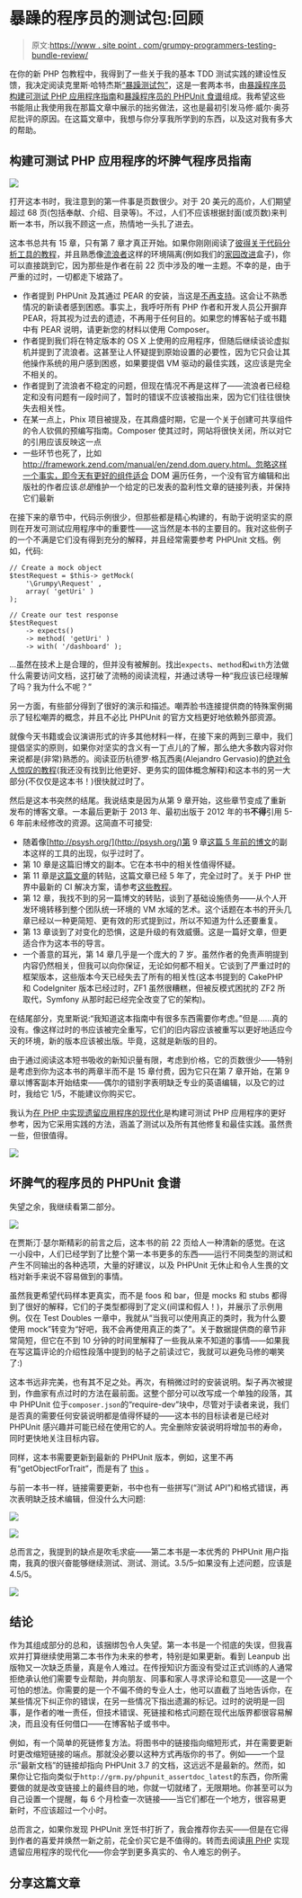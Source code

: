 # 暴躁的程序员的测试包:回顾

> 原文:[https://www . site point . com/grumpy-programmers-testing-bundle-review/](https://www.sitepoint.com/grumpy-programmers-testing-bundle-review/)

在你的新 PHP 包教程中，我得到了一些关于我的基本 TDD 测试实践的建设性反馈，我决定阅读克里斯·哈特杰斯[“暴躁测试包”](https://leanpub.com/b/grumpy)，这是一套两本书，由[暴躁程序员构建可测试 PHP 应用程序指南](https://leanpub.com/b/grumpy#grumpy-testing)和[暴躁程序员的 PHPUnit 食谱](https://leanpub.com/b/grumpy#grumpy-phpunit)组成。我希望这些书能阻止我使用我在那篇文章中展示的拙劣做法，这也是最初引发马修·威尔·奥芬尼批评的原因。在这篇文章中，我想与你分享我所学到的东西，以及这对我有多大的帮助。

## 构建可测试 PHP 应用程序的坏脾气程序员指南

![](../Images/71fcd40c0c30ac48bbb4d70f8b309562.png)

打开这本书时，我注意到的第一件事是页数很少。对于 20 美元的高价，人们期望超过 68 页(包括奉献、介绍、目录等)。不过，人们不应该根据封面(或页数)来判断一本书，所以我不顾这一点，热情地一头扎了进去。

这本书总共有 15 章，只有第 7 章才真正开始。如果你刚刚阅读了[彼得关于代码分析工具的教程](https://www.sitepoint.com/analyzing-php-project-jenkins/)，并且熟悉像[流浪者](https://www.sitepoint.com/blog/)这样的环境隔离(例如我们的[家园改进](https://www.sitepoint.com/quick-tip-get-homestead-vagrant-vm-running/)盒子)，你可以直接跳到它，因为那些是作者在前 22 页中涉及的唯一主题。不幸的是，由于严重的过时，一切都走下坡路了。

*   作者提到 PHPUnit 及其通过 PEAR 的安装，当这是[不再支持](https://github.com/sebastianbergmann/phpunit/wiki/End-of-Life-for-PEAR-Installation-Method)。这会让不熟悉情况的新读者感到困惑。事实上，我呼吁所有 PHP 作者和开发人员公开摒弃 PEAR，将其视为过去的遗迹，不再用于任何目的。如果您的博客帖子或书籍中有 PEAR 说明，请更新您的材料以使用 Composer。
*   作者提到我们将在特定版本的 OS X 上使用的应用程序，但随后继续谈论虚拟机并提到了流浪者。这甚至让人怀疑提到原始设置的必要性，因为它只会让其他操作系统的用户感到困惑，如果要提倡 VM 驱动的最佳实践，这应该是完全不相关的。
*   作者提到了流浪者不稳定的问题，但现在情况不再是这样了——流浪者已经稳定和没有问题有一段时间了，暂时的错误不应该被指出来，因为它们往往很快失去相关性。
*   在某一点上，Phix 项目被提及，在其鼎盛时期，它是一个关于创建可共享组件的令人钦佩的预编写指南。Composer 使其过时，网站将很快关闭，所以对它的引用应该反映这一点
*   一些环节也死了，比如 http://framework.zend.com/manual/en/zend.dom.query.html。忽略这样一个事实，即今天有更好的组件适合 DOM 遍历任务，一个没有官方编辑和出版社的作者应该*总是*维护一个给定的已发表的盈利性文章的链接列表，并保持它们最新

在接下来的章节中，代码示例很少，但那些都是精心构建的，有助于说明坚实的原则在开发可测试应用程序中的重要性——这当然是本书的主要目的。我对这些例子的一个不满是它们没有得到充分的解释，并且经常需要参考 PHPUnit 文档。例如，代码:

```
// Create a mock object
$testRequest = $this-> getMock(
	'\Grumpy\Request' ,
	array( 'getUri' )
);

// Create our test response
$testRequest
	-> expects()
	-> method( 'getUri' )
	-> with( '/dashboard' );
```

…虽然在技术上是合理的，但并没有被解剖。找出`expects`、`method`和`with`方法做什么需要访问文档，这打破了流畅的阅读流程，并通过诱导一种“我应该已经理解了吗？我为什么不呢？”

另一方面，有些部分得到了很好的演示和描述。嘲弄脸书连接提供商的特殊案例揭示了轻松嘲弄的概念，并且不必比 PHPUnit 的官方文档更好地依赖外部资源。

就像今天书籍或会议演讲形式的许多其他材料一样，在接下来的两到三章中，我们提倡坚实的原则，如果你对坚实的含义有一丁点儿的了解，那么绝大多数内容对你来说都是(非常)熟悉的。阅读亚历杭德罗·格瓦西奥(Alejandro Gervasio)的[绝对令人惊叹的教程](https://www.sitepoint.com/author/agervasio/)(我还没有找到比他更好、更务实的固体概念解释)和这本书的另一大部分(不仅仅是这本书！)很快就过时了。

然后是这本书突然的结尾。我说结束是因为从第 9 章开始，这些章节变成了重新发布的博客文章。一本最后更新于 2013 年、最初出版于 2012 年的书**不得**引用 5-6 年前未经修改的资源。这简直不可接受:

*   随着像[http://psysh.org/](http://psysh.org/)第 9 章[这篇 5 年前的博文](http://www.littlehart.net/attheballpark/2009/12/15/shells-and-sandboxes/)的副本这样的工具的出现，似乎过时了。
*   第 10 章是这篇旧博文的副本。它在本书中的相关性值得怀疑。
*   第 11 章是[这篇文章](http://littlehart.net/atthekeyboard/2010/09/07/twitter-asks-continuous-integration-landscape-for-php-developers/)的转贴，这篇文章已经 5 年了，完全过时了。关于 PHP 世界中最新的 CI 解决方案，请参考[这些教程](https://www.sitepoint.com/continuous-integration-php-ci/)。
*   第 12 章，我找不到的另一篇博文的转贴，谈到了基础设施债务——从个人开发环境转移到整个团队统一环境的 VM 水域的艺术。这个话题在本书的开头几章已经以一种更简短、更有效的形式提到过，所以不知道为什么还要重复。
*   第 13 章谈到了对变化的恐惧，这是升级的有效威慑。这是一篇好文章，但更适合作为这本书的导言。
*   一个善意的耳光，第 14 章几乎是一个庞大的 7 岁。虽然作者的免责声明提到内容仍然相关，但我可以向你保证，无论如何都不相关。它谈到了严重过时的框架版本，这些版本今天已经失去了所有的相关性(这本书提到的 CakePHP 和 CodeIgniter 版本已经过时，ZF1 虽然很糟糕，但被反模式困扰的 ZF2 所取代，Symfony 从那时起已经完全改变了它的架构)。

在结尾部分，克里斯说:“我知道这本指南中有很多东西需要你考虑。”但是……真的没有。像这样过时的书应该被完全重写，它们的旧内容应该被重写以更好地适应今天的环境，新的版本应该被出版。毕竟，这就是新版的目的。

由于通过阅读这本短书吸收的新知识量有限，考虑到价格，它的页数很少——特别是考虑到你为这本书的两章半而不是 15 章付费，因为它只在第 7 章开始，在第 9 章以博客副本开始结束——偶尔的错别字表明缺乏专业的英语编辑，以及它的过时，我给它 1/5，不能建议你购买它。

我认为[在 PHP 中实现遗留应用程序的现代化](https://www.sitepoint.com/modernizing-legacy-applications-php-review/)是构建可测试 PHP 应用程序的更好参考，因为它采用实践的方法，涵盖了测试以及所有其他修复和最佳实践。虽然贵一些，但很值得。

![](../Images/5aac2c617bf6fb7c7ff4876e3fe1da6f.png)

## 坏脾气的程序员的 PHPUnit 食谱

失望之余，我继续看第二部分。

![](../Images/57ac700ce802f050eae097bf7e614f8a.png)

在贾斯汀·瑟尔斯精彩的前言之后，这本书的前 22 页给人一种清新的感觉。在这一小段中，人们已经学到了比整个第一本书更多的东西——运行不同类型的测试和产生不同输出的各种选项，大量的好建议，以及 PHPUnit 无休止和令人生畏的文档对新手来说不容易做到的事情。

虽然我更希望代码样本更真实，而不是 foos 和 bar，但是 mocks 和 stubs 都得到了很好的解释，它们的子类型都得到了定义(间谍和假人！)，并展示了示例用例。仅在 Test Doubles 一章中，我就从“当我可以使用真正的类时，我为什么要使用 mock”转变为“好吧，我不会再使用真正的类了”。关于数据提供商的章节非常简短，但它在不到 10 分钟的时间里解释了一些我从来不知道的事情——如果我在写这篇评论的介绍性段落中提到的帖子之前读过它，我就可以避免马修的嘲笑了:)

这本书远非完美，也有其不足之处。再次，有稍微过时的安装说明。梨子再次被提到，作曲家有点过时的方法在最前面。这整个部分可以改写成一个单独的段落，其中 PHPUnit 位于`composer.json`的“require-dev”块中，尽管对于读者来说，我们是否真的需要任何安装说明都是值得怀疑的——这本书的目标读者是已经对 PHPUnit 感兴趣并可能已经在使用它的人。完全删除安装说明将增加书的寿命，同时更快地关注目标内容。

同样，这本书需要更新到最新的 PHPUnit 版本，例如，这里不再有“getObjectForTrait”，而是有了 [this](https://phpunit.de/manual/current/en/test-doubles.html#test-doubles.mocking-traits-and-abstract-classes) 。

与前一本书一样，链接需要更新，书中也有一些拼写(“测试 API”)和格式错误，再次表明缺乏技术编辑，但没什么大问题:

![](../Images/306e4a0228b95f53e505c47efb81805f.png)

![](../Images/6b2846769ea5dba33540e2c02e96b2a0.png)

总而言之，我提到的缺点是吹毛求疵——第二本书是一本优秀的 PHPUnit 用户指南，我真的很兴奋能够继续测试、测试、测试。3.5/5–如果没有上述问题，应该是 4.5/5。

![](../Images/7fe5288ad14aa3a86ab70f8a78bceeef.png)

## 结论

作为其组成部分的总和，该捆绑包令人失望。第一本书是一个彻底的失误，但我喜欢并打算继续使用第二本书作为未来的参考，特别是如果更新。看到 Leanpub 出版物又一次缺乏质量，真是令人难过。在传授知识方面没有受过正式训练的人通常拒绝承认他们需要专业帮助，并向朋友、同事和家人寻求评论和意见——这是一个可怕的想法。你需要的是一个不偏不倚的专业人士，他可以直截了当地告诉你，在某些情况下纠正你的错误，在另一些情况下指出遗漏的标记。过时的说明是一回事，是作者的唯一责任，但技术错误、死链接和格式问题在现代出版界都很容易解决，而且没有任何借口——在博客帖子或书中。

例如，有一个简单的死链修复方法。将图书中的链接指向缩短形式，并在需要更新时更改缩短链接的端点。那就没必要以这种方式再版你的书了。例如——一个显示“最新文档”的链接却指向 PHPUnit 3.7 的文档，这远远不是最新的。然而，如果你让它指向类似于`http://grm.py/phpunit_assertdoc_latest`的东西，你所需要做的就是改变链接上的最终目的地，你就一切就绪了，无限期地。你甚至可以为自己设置一个提醒，每 6 个月检查一次链接——当它们都在一个地方，很容易更新时，不应该超过一个小时。

总而言之，如果你发现 PHPUnit 烹饪书打折了，我会推荐你去买——但是在它得到作者的喜爱并焕然一新之前，花全价买它是不值得的。转而去阅读[用 PHP](https://www.sitepoint.com/modernizing-legacy-applications-php-review/) 实现遗留应用程序的现代化——你会学到更多真实的、令人难忘的例子。

## 分享这篇文章